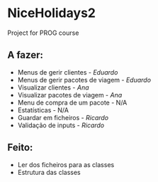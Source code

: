 # NiceHolidays2
Project for PROG course

## A fazer:
* Menus de gerir clientes - *Eduardo*
* Menus de gerir pacotes de viagem - *Eduardo*
* Visualizar clientes - *Ana*
* Visualizar pacotes de viagem - *Ana*
* Menu de compra de um pacote - N/A
* Estatísticas - N/A
* Guardar em ficheiros - *Ricardo*
* Validação de inputs - *Ricardo*

## Feito:
* Ler dos ficheiros para as classes
* Estrutura das classes
